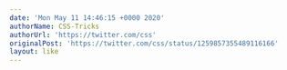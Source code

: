 ```yaml
---
date: 'Mon May 11 14:46:15 +0000 2020'
authorName: CSS-Tricks
authorUrl: 'https://twitter.com/css'
originalPost: 'https://twitter.com/css/status/1259857355489116166'
layout: like
---
```

